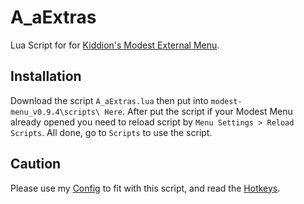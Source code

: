 # A_aExtras
Lua Script for for [Kiddion's Modest External Menu](https://www.unknowncheats.me/forum/grand-theft-auto-v/497052-kiddions-modest-external-menu-thread-3-a.html).

## Installation
Download the script `A_aExtras.lua` then put into `modest-menu_v0.9.4\scripts\ Here`. After put the script if your Modest Menu already opened you need to reload script by `Menu Settings > Reload Scripts`. All done, go to `Scripts` to use the script.

## Caution
Please use my [Config](https://github.com/boncabee/config-modest-menu) to fit with this script, and read the [Hotkeys](https://github.com/boncabee/config-modest-menu#hotkey).
